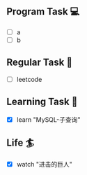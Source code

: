 

## Program Task  💻
- [ ] a
- [ ] b

## Regular Task  🤡
- [ ] leetcode

## Learning Task 🎯
- [x] learn "MySQL-子查询"

## Life 🏄
- [x] watch "进击的巨人"